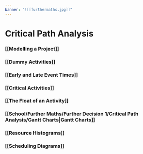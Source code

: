```yaml
---
banner: "![[furthermaths.jpg]]"
---
```

# Critical Path Analysis

### [[Modelling a Project]]

### [[Dummy Activities]]

### [[Early and Late Event Times]]

### [[Critical Activities]]

### [[The Float of an Activity]]

### [[School/Further Maths/Further Decision 1/Critical Path Analysis/Gantt Charts|Gantt Charts]]

### [[Resource Histograms]]

### [[Scheduling Diagrams]]